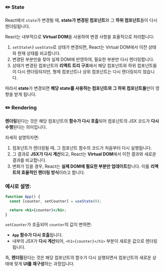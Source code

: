 ### ✏️ State

React에서 `state`가 변경될 때, **state가 변경된 컴포넌트**와 그 **하위 컴포넌트**들이 다시 렌더링됩니다.

React는 내부적으로 **Virtual DOM**을 사용하여 변경 사항을 효율적으로 처리합니다:

1. `setState`나 `useState`로 상태가 변경되면, React는 Virtual DOM에서 이전 상태와 현재 상태를 비교합니다.
2. 변경된 부분만을 찾아 실제 DOM에 반영하여, 필요한 부분만 다시 렌더링합니다.
3. 상태가 변경된 컴포넌트의 **리액트 트리 구조**에서 해당 컴포넌트와 하위 컴포넌트들이 다시 렌더링되지만, 형제 컴포넌트나 상위 컴포넌트는 다시 렌더링되지 않습니다.

따라서 **state**가 변경되면 **해당 state를 사용하는 컴포넌트와 그 하위 컴포넌트들**만이 영향을 받게 됩니다.



### ✏️ Rendering

**렌더링**된다는 것은 해당 컴포넌트의 **함수가 다시 호출**되어 컴포넌트의 JSX 코드가 **다시 수행**된다는 의미입니다.

자세히 설명하자면:

1. 컴포넌트가 렌더링될 때, 그 컴포넌트 함수의 코드가 처음부터 다시 실행됩니다.
2. 그 결과로 **JSX가 다시 계산**되고, React는 **Virtual DOM**에서 이전 결과와 새로운 결과를 비교합니다.
3. 변화가 있을 경우, React는 **실제 DOM에 필요한 부분만 업데이트**합니다. 이를 **리액트의 효율적인 렌더링 방식**이라고 합니다.

### 예시로 설명:

```jsx
function App() {
  const [counter, setCounter] = useState(0);

  return <h1>{counter}</h1>;
}
```

`setCounter`가 호출되어 `counter`의 값이 변하면:

- **`App` 함수가 다시 호출**됩니다.
- 내부의 JSX가 **다시 계산**되어, `<h1>{counter}</h1>` 부분이 새로운 값으로 렌더링됩니다.

즉, **렌더링**된다는 것은 해당 컴포넌트의 함수가 다시 실행되면서 컴포넌트의 새로운 상태에 맞게 **UI를 재구성**하는 과정입니다.

